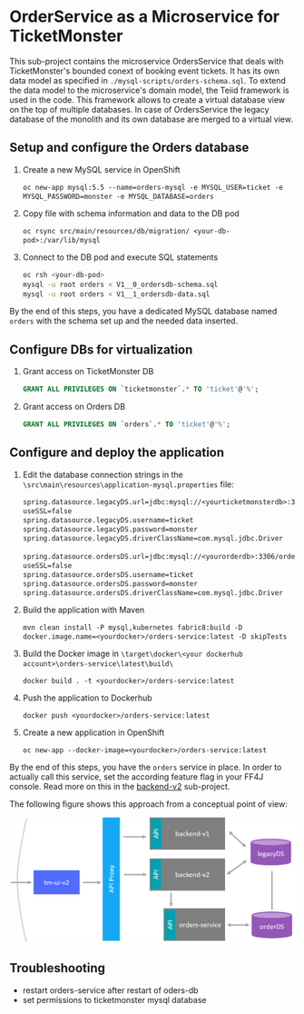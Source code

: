# OrderService as a Microservice for TicketMonster

This sub-project contains the microservice OrdersService that deals with TicketMonster's bounded conext of booking event tickets. It has its own data model as specified in ```./mysql-scripts/orders-schema.sql```. To extend the data model to the microservice's domain model, the Teiid framework is used in the code. This framework allows to create a virtual database view on the top of multiple databases. In case of OrdersService the legacy database of the monolith and its own database are merged to a virtual view.

## Setup and configure the Orders database

1. Create a new MySQL service in OpenShift
    ```
    oc new-app mysql:5.5 --name=orders-mysql -e MYSQL_USER=ticket -e MYSQL_PASSWORD=monster -e MYSQL_DATABASE=orders
    ```
1. Copy file with schema information and data to the DB pod
    ```
    oc rsync src/main/resources/db/migration/ <your-db-pod>:/var/lib/mysql
    ```
1. Connect to the DB pod and execute SQL statements
    ```bash
    oc rsh <your-db-pod>
    mysql -u root orders < V1__0_ordersdb-schema.sql
    mysql -u root orders < V1__1_ordersdb-data.sql
    ```
By the end of this steps, you have a dedicated MySQL database named `orders` with the schema set up and the needed data inserted.

## Configure DBs for virtualization

1. Grant access on TicketMonster DB
    ```sql
    GRANT ALL PRIVILEGES ON `ticketmonster`.* TO 'ticket'@'%';
    ```
1. Grant access on Orders DB
    ```sql
    GRANT ALL PRIVILEGES ON `orders`.* TO 'ticket'@'%';
    ```

## Configure and deploy the application


1. Edit the database connection strings in the ```\src\main\resources\application-mysql.properties``` file:
    ```properties
    spring.datasource.legacyDS.url=jdbc:mysql://<yourticketmonsterdb>:3306/ticketmonster?useSSL=false
    spring.datasource.legacyDS.username=ticket
    spring.datasource.legacyDS.password=monster
    spring.datasource.legacyDS.driverClassName=com.mysql.jdbc.Driver

    spring.datasource.ordersDS.url=jdbc:mysql://<yourorderdb>:3306/orders?useSSL=false
    spring.datasource.ordersDS.username=ticket
    spring.datasource.ordersDS.password=monster
    spring.datasource.ordersDS.driverClassName=com.mysql.jdbc.Driver
    ```
1. Build the application with Maven
    ```
    mvn clean install -P mysql,kubernetes fabric8:build -D docker.image.name=<yourdocker>/orders-service:latest -D skipTests
    ```
1. Build the Docker image in ```\target\docker\<your dockerhub account>\orders-service\latest\build\```
    ```
    docker build . -t <yourdocker>/orders-service:latest
    ``` 
1. Push the application to Dockerhub
    ```
    docker push <yourdocker>/orders-service:latest
    ```
1. Create a new application in OpenShift
    ```
    oc new-app --docker-image=<yourdocker>/orders-service:latest
  	```

By the end of this steps, you have the `orders` service in place. In order to actually call this service, set the according feature flag in your FF4J console. Read more on this in the [backend-v2](../backend-v2/) sub-project.


The following figure shows this approach from a conceptual point of view:

![canary](../assets/tm-orders-service.png)


## Troubleshooting

- restart orders-service after restart of oders-db 
- set permissions to ticketmonster mysql database
